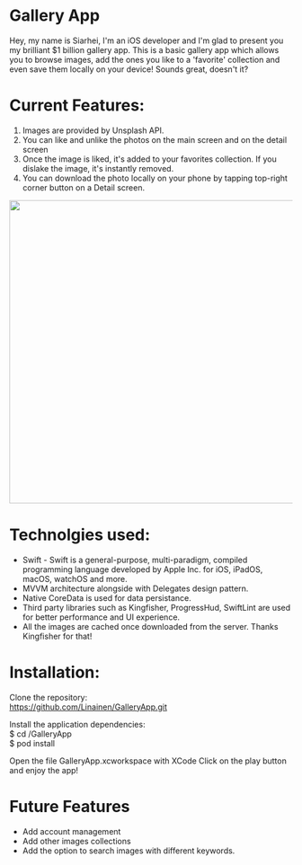 # Gallery App

Hey, my name is Siarhei, I'm an iOS developer and I'm glad to present you my brilliant $1 billion gallery app.
This is a basic gallery app which allows you to browse images, add the ones you like to a 'favorite' collection and even
save them locally on your device! Sounds great, doesn't it?

# Current Features:
1. Images are provided by Unsplash API.
2. You can like and unlike the photos on the main screen and on the detail screen
3. Once the image is liked, it's added to your favorites collection. If you dislake the image, it's instantly removed.
4. You can download the photo locally on your phone by tapping top-right corner button on a Detail screen.

<a href="url"><img src="https://github.com/Linainen/GalleryApp/assets/98283252/f908219b-06c4-4249-beed-1e01c65f8c77" align="center" height="540" width="750" ></a>

# Technolgies used:
* Swift - Swift is a general-purpose, multi-paradigm, compiled programming language developed by Apple Inc. for iOS, iPadOS, macOS, watchOS and more.
* MVVM architecture alongside with Delegates design pattern.
* Native CoreData is used for data persistance.
* Third party libraries such as Kingfisher, ProgressHud, SwiftLint are used for better performance and UI experience.
* All the images are cached once downloaded from the server. Thanks Kingfisher for that!

# Installation:
Clone the repository: <br>
https://github.com/Linainen/GalleryApp.git

Install the application dependencies: <br>
$ cd /GalleryApp <br>
$ pod install

Open the file GalleryApp.xcworkspace with XCode
Click on the play button and enjoy the app!

# Future Features
* Add account management
* Add other images collections
* Add the option to search images with different keywords.
